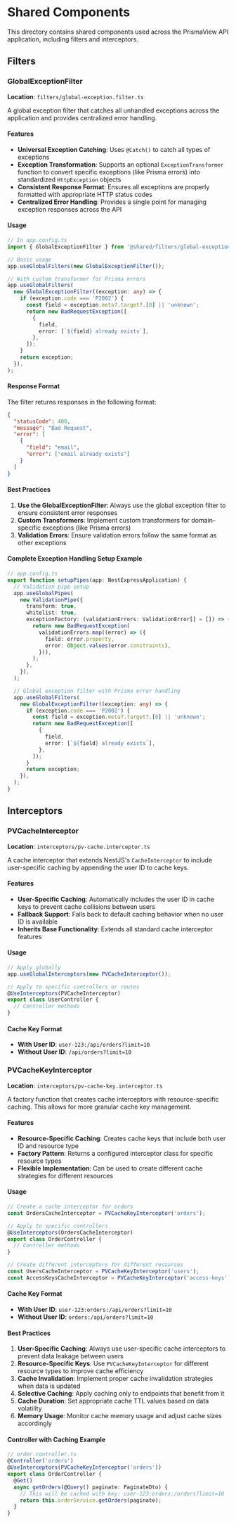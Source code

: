 # Shared Components

This directory contains shared components used across the PrismaView API application, including filters and interceptors.

## Filters

### GlobalExceptionFilter

**Location**: `filters/global-exception.filter.ts`

A global exception filter that catches all unhandled exceptions across the application and provides centralized error handling.

#### Features

- **Universal Exception Catching**: Uses `@Catch()` to catch all types of exceptions
- **Exception Transformation**: Supports an optional `ExceptionTransformer` function to convert specific exceptions (like Prisma errors) into standardized `HttpException` objects
- **Consistent Response Format**: Ensures all exceptions are properly formatted with appropriate HTTP status codes
- **Centralized Error Handling**: Provides a single point for managing exception responses across the API

#### Usage

```typescript
// In app.config.ts
import { GlobalExceptionFilter } from '@shared/filters/global-exception.filter';

// Basic usage
app.useGlobalFilters(new GlobalExceptionFilter());

// With custom transformer for Prisma errors
app.useGlobalFilters(
  new GlobalExceptionFilter((exception: any) => {
    if (exception.code === 'P2002') {
      const field = exception.meta?.target?.[0] || 'unknown';
      return new BadRequestException([
        {
          field,
          error: [`${field} already exists`],
        },
      ]);
    }
    return exception;
  }),
);
```

#### Response Format

The filter returns responses in the following format:

```json
{
  "statusCode": 400,
  "message": "Bad Request",
  "error": [
    {
      "field": "email",
      "error": ["email already exists"]
    }
  ]
}
```

#### Best Practices

1. **Use the GlobalExceptionFilter**: Always use the global exception filter to ensure consistent error responses
2. **Custom Transformers**: Implement custom transformers for domain-specific exceptions (like Prisma errors)
3. **Validation Errors**: Ensure validation errors follow the same format as other exceptions

#### Complete Exception Handling Setup Example

```typescript
// app.config.ts
export function setupPipes(app: NestExpressApplication) {
  // Validation pipe setup
  app.useGlobalPipes(
    new ValidationPipe({
      transform: true,
      whitelist: true,
      exceptionFactory: (validationErrors: ValidationError[] = []) => {
        return new BadRequestException(
          validationErrors.map((error) => ({
            field: error.property,
            error: Object.values(error.constraints),
          })),
        );
      },
    }),
  );

  // Global exception filter with Prisma error handling
  app.useGlobalFilters(
    new GlobalExceptionFilter((exception: any) => {
      if (exception.code === 'P2002') {
        const field = exception.meta?.target?.[0] || 'unknown';
        return new BadRequestException([
          {
            field,
            error: [`${field} already exists`],
          },
        ]);
      }
      return exception;
    }),
  );
}
```

## Interceptors

### PVCacheInterceptor

**Location**: `interceptors/pv-cache.interceptor.ts`

A cache interceptor that extends NestJS's `CacheInterceptor` to include user-specific caching by appending the user ID to cache keys.

#### Features

- **User-Specific Caching**: Automatically includes the user ID in cache keys to prevent cache collisions between users
- **Fallback Support**: Falls back to default caching behavior when no user ID is available
- **Inherits Base Functionality**: Extends all standard cache interceptor features

#### Usage

```typescript
// Apply globally
app.useGlobalInterceptors(new PVCacheInterceptor());

// Apply to specific controllers or routes
@UseInterceptors(PVCacheInterceptor)
export class UserController {
  // Controller methods
}
```

#### Cache Key Format

- **With User ID**: `user-123:/api/orders?limit=10`
- **Without User ID**: `/api/orders?limit=10`

### PVCacheKeyInterceptor

**Location**: `interceptors/pv-cache-key.interceptor.ts`

A factory function that creates cache interceptors with resource-specific caching. This allows for more granular cache key management.

#### Features

- **Resource-Specific Caching**: Creates cache keys that include both user ID and resource type
- **Factory Pattern**: Returns a configured interceptor class for specific resource types
- **Flexible Implementation**: Can be used to create different cache strategies for different resources

#### Usage

```typescript
// Create a cache interceptor for orders
const OrdersCacheInterceptor = PVCacheKeyInterceptor('orders');

// Apply to specific controllers
@UseInterceptors(OrdersCacheInterceptor)
export class OrderController {
  // Controller methods
}

// Create different interceptors for different resources
const UsersCacheInterceptor = PVCacheKeyInterceptor('users');
const AccessKeysCacheInterceptor = PVCacheKeyInterceptor('access-keys');
```

#### Cache Key Format

- **With User ID**: `user-123:orders:/api/orders?limit=10`
- **Without User ID**: `orders:/api/orders?limit=10`

#### Best Practices

1. **User-Specific Caching**: Always use user-specific cache interceptors to prevent data leakage between users
2. **Resource-Specific Keys**: Use `PVCacheKeyInterceptor` for different resource types to improve cache efficiency
3. **Cache Invalidation**: Implement proper cache invalidation strategies when data is updated
4. **Selective Caching**: Apply caching only to endpoints that benefit from it
5. **Cache Duration**: Set appropriate cache TTL values based on data volatility
6. **Memory Usage**: Monitor cache memory usage and adjust cache sizes accordingly

#### Controller with Caching Example

```typescript
// order.controller.ts
@Controller('orders')
@UseInterceptors(PVCacheKeyInterceptor('orders'))
export class OrderController {
  @Get()
  async getOrders(@Query() paginate: PaginateDto) {
    // This will be cached with key: user-123:orders:/orders?limit=10
    return this.orderService.getOrders(paginate);
  }
}
```
